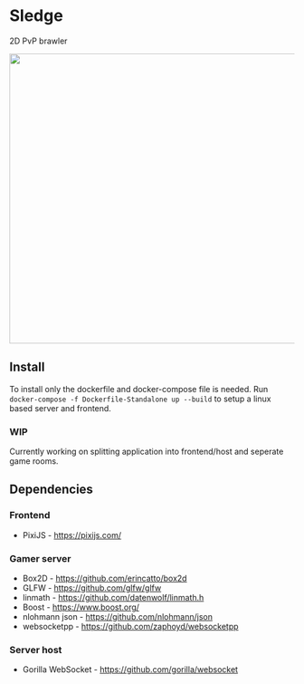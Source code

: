 # Sledge
2D PvP brawler

<img src="https://github.com/Ferozaffs/sledge/assets/114532257/d03c8d4c-92c3-494e-bde8-976e571f4601" width="512">


## Install
To install only the dockerfile and docker-compose file is needed.
Run ```docker-compose -f Dockerfile-Standalone up --build``` to setup a linux based server and frontend.

### WIP
Currently working on splitting application into frontend/host and seperate game rooms.

## Dependencies

### Frontend
* PixiJS - https://pixijs.com/

### Gamer server
* Box2D - https://github.com/erincatto/box2d
* GLFW - https://github.com/glfw/glfw
* linmath - https://github.com/datenwolf/linmath.h
* Boost - https://www.boost.org/
* nlohmann json - https://github.com/nlohmann/json
* websocketpp - https://github.com/zaphoyd/websocketpp

### Server host
* Gorilla WebSocket - https://github.com/gorilla/websocket
